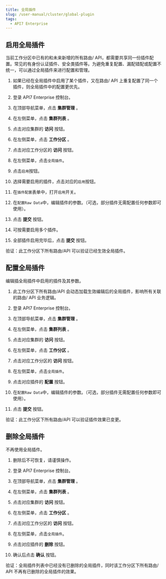```yaml
---
title: 全局插件
slug: /user-manual/cluster/global-plugin
tags:
  - API7 Enterprise
---
```


## 启用全局插件


当前工作分区中已有的和未来新增的所有路由/ API，都需要共享同一份插件配置。常见的有身份认证插件、安全类插件等。为避免重复配置、漏配错配或配置不统一，可以通过全局插件来进行配置和管理。



1. 如果已经在全局插件中启用了某个插件，又在路由/ API 上重复配置了同一个插件，则全局插件中的配置更优先。



1.   登录 API7 Enterprise 控制台。

2. 在顶部导航菜单，点击 **集群管理** 。

3. 在左侧菜单，点击 **集群列表** 。

4. 点击对应集群的 **访问** 按钮。

5. 在左侧菜单，点击 **工作分区** 。

6. 点击对应工作分区的 **访问** 按钮。

7. 在左侧菜单，点击`全局插件`。

8. 点击`启用`按钮。

9. 选择需要启用的插件，点击对应的`启用`按钮。

10. 在`插件配置`表单中，打开`启用`开关。

11. 在`配置Raw Data`中，编辑插件的参数。（可选，部分插件无需配置任何参数即可使用）。

12. 点击 **提交** 按钮。

13. 可按需要启用多个插件。

14. 全部插件启用完毕后，点击 **提交** 按钮。

验证：此工作分区下所有路由/API 可以验证已经生效全局插件。

## 配置全局插件


编辑插全局插件中启用的插件及其参数。



1. 此工作分区下所有路由/API 会动态加载生效编辑后的全局插件，影响所有关联的路由/ API 业务逻辑。



1.   登录 API7 Enterprise 控制台。

2. 在顶部导航菜单，点击 **集群管理** 。

3. 在左侧菜单，点击 **集群列表** 。

4. 点击对应集群的 **访问** 按钮。

5. 在左侧菜单，点击 **工作分区** 。

6. 点击对应工作分区的 **访问** 按钮。

7. 在左侧菜单，点击`全局插件`。

8. 点击对应插件的 **配置** 按钮。

9. 在`配置Raw Data`中，编辑插件的参数。（可选，部分插件无需配置任何参数即可使用）。

10. 点击 **提交** 按钮。

验证：此工作分区下所有路由/API 可以验证插件效果已变更。

## 删除全局插件


不再使用全局插件。



1. 删除后不可恢复，请谨慎操作。



1.   登录 API7 Enterprise 控制台。

2. 在顶部导航菜单，点击 **集群管理** 。

3. 在左侧菜单，点击 **集群列表** 。

4. 点击对应集群的 **访问** 按钮。

5. 在左侧菜单，点击 **工作分区** 。

6. 点击对应工作分区的 **访问** 按钮。

7. 在左侧菜单，点击`全局插件`。

8. 点击对应插件的 **删除** 按钮。

9. 确认后点击 **确认** 按钮。

验证：全局插件列表中已经没有已删除的全局插件，同时该工作分区下所有路由/ API 不再有已删除的全局插件的效果。
